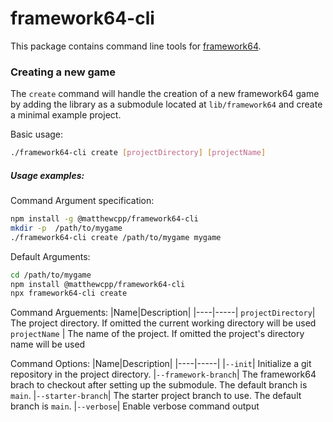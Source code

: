 # framework64-cli

This package contains command line tools for [framework64](https://github.com/matthewcpp/framework64).

### Creating a new game

The `create` command will handle the creation of a new framework64 game by adding the library as a submodule located at `lib/framework64` and create a minimal example project.

Basic usage:
```bash
./framework64-cli create [projectDirectory] [projectName]
```

##### Usage examples:
Command Argument specification:
```bash
npm install -g @matthewcpp/framework64-cli
mkdir -p  /path/to/mygame
./framework64-cli create /path/to/mygame mygame
```
Default Arguments:
```bash
cd /path/to/mygame
npm install @matthewcpp/framework64-cli
npx framework64-cli create
```

Command Arguements:
|Name|Description|
|----|-----|
`projectDirectory`| The project directory.  If omitted the current working directory will be used
`projectName` | The name of the project.  If omitted the project's directory name will be used

Command Options:
|Name|Description|
|----|-----|
|`--init`| Initialize a git repository in the project directory.
|`--framework-branch`| The framework64 brach to checkout after setting up the submodule.  The default branch is `main`.
|`--starter-branch`| The starter project branch to use.  The default branch is `main`.
|`--verbose`| Enable verbose command output
